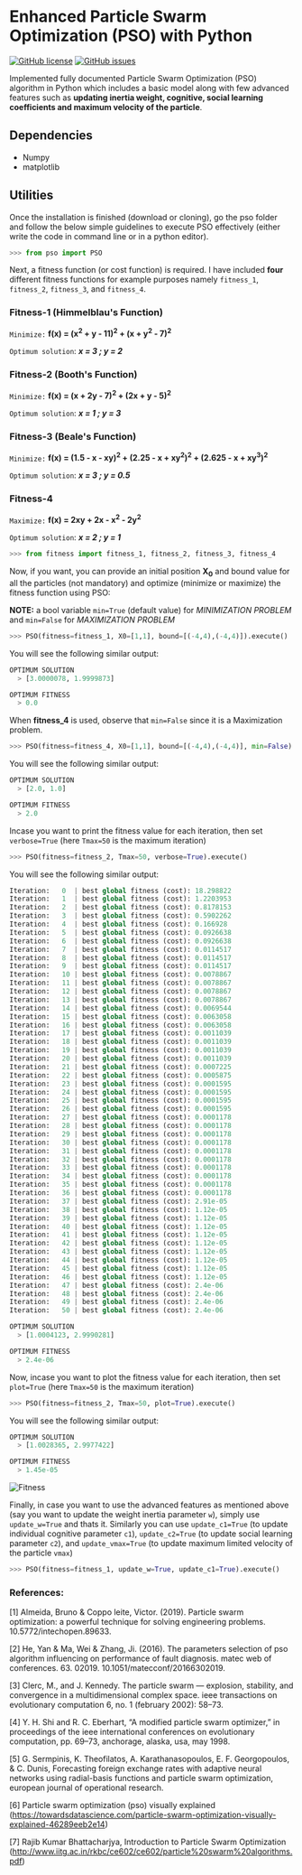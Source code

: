 # Enhanced Particle Swarm Optimization (PSO) with Python
[![GitHub license](https://img.shields.io/github/license/ujjwalkhandelwal/pso_particle_swarm_optimization)](https://github.com/ujjwalkhandelwal/pso_particle_swarm_optimization/blob/main/LICENSE)
[![GitHub issues](https://img.shields.io/github/issues/ujjwalkhandelwal/pso_particle_swarm_optimization?style=flat-square
)](https://github.com/ujjwalkhandelwal/pso_particle_swarm_optimization/issues)

Implemented fully documented Particle Swarm Optimization (PSO) algorithm in Python which includes a basic model along with few advanced features such as **updating inertia weight, cognitive, social learning coefficients and maximum velocity of the particle**.  

## Dependencies
    
  - Numpy
  - matplotlib

## Utilities
Once the installation is finished (download or cloning), go the pso folder and follow the below simple guidelines to execute PSO effectively (either write the code in command line or in a python editor).
```py
>>> from pso import PSO
```
Next, a fitness function (or cost function) is required. I have included **four** different fitness functions for example purposes namely `fitness_1`, `fitness_2`, `fitness_3`, and `fitness_4`.

### Fitness-1 (Himmelblau's Function)
`Minimize:` **f(x) = (x<sup>2</sup> + y - 11)<sup>2</sup> + (x + y<sup>2</sup> - 7)<sup>2</sup>**
    
`Optimum solution`:  ***x = 3 ; y = 2***

### Fitness-2 (Booth's Function)
`Minimize:` **f(x) = (x + 2y - 7)<sup>2</sup> + (2x + y - 5)<sup>2</sup>**

`Optimum solution`:  ***x = 1 ; y = 3***

### Fitness-3 (Beale's Function)
`Minimize:` **f(x) = (1.5 - x - xy)<sup>2</sup> + (2.25 - x + xy<sup>2</sup>)<sup>2</sup> + (2.625 - x + xy<sup>3</sup>)<sup>2</sup>**
    
`Optimum solution`:  ***x = 3 ; y = 0.5***

### Fitness-4
`Maximize:` **f(x) = 2xy + 2x - x<sup>2</sup> - 2y<sup>2</sup>**
    
`Optimum solution`:  ***x = 2 ; y = 1***

```py
>>> from fitness import fitness_1, fitness_2, fitness_3, fitness_4
```

Now, if you want, you can provide an initial position **X<sub>0</sub>** and bound value for all the particles (not mandatory) and optimize (minimize or maximize) the fitness function using PSO:

**NOTE:** a bool variable `min=True` (default value) for *MINIMIZATION PROBLEM* and `min=False` for *MAXIMIZATION PROBLEM*

```py
>>> PSO(fitness=fitness_1, X0=[1,1], bound=[(-4,4),(-4,4)]).execute()
```
You will see the following similar output:
```py
OPTIMUM SOLUTION
  > [3.0000078, 1.9999873]

OPTIMUM FITNESS
  > 0.0
```
When **fitness_4** is used, observe that `min=False` since it is a Maximization problem.

```py
>>> PSO(fitness=fitness_4, X0=[1,1], bound=[(-4,4),(-4,4)], min=False).execute()
```
You will see the following similar output:
```py
OPTIMUM SOLUTION
  > [2.0, 1.0]

OPTIMUM FITNESS
  > 2.0
```

Incase you want to print the fitness value for each iteration, then set `verbose=True` (here `Tmax=50` is the 
maximum iteration)

```py
>>> PSO(fitness=fitness_2, Tmax=50, verbose=True).execute()
```
You will see the following similar output:
```py
Iteration:   0  | best global fitness (cost): 18.298822
Iteration:   1  | best global fitness (cost): 1.2203953
Iteration:   2  | best global fitness (cost): 0.8178153
Iteration:   3  | best global fitness (cost): 0.5902262
Iteration:   4  | best global fitness (cost): 0.166928
Iteration:   5  | best global fitness (cost): 0.0926638
Iteration:   6  | best global fitness (cost): 0.0926638
Iteration:   7  | best global fitness (cost): 0.0114517
Iteration:   8  | best global fitness (cost): 0.0114517
Iteration:   9  | best global fitness (cost): 0.0114517
Iteration:   10 | best global fitness (cost): 0.0078867
Iteration:   11 | best global fitness (cost): 0.0078867
Iteration:   12 | best global fitness (cost): 0.0078867
Iteration:   13 | best global fitness (cost): 0.0078867
Iteration:   14 | best global fitness (cost): 0.0069544
Iteration:   15 | best global fitness (cost): 0.0063058
Iteration:   16 | best global fitness (cost): 0.0063058
Iteration:   17 | best global fitness (cost): 0.0011039
Iteration:   18 | best global fitness (cost): 0.0011039
Iteration:   19 | best global fitness (cost): 0.0011039
Iteration:   20 | best global fitness (cost): 0.0011039
Iteration:   21 | best global fitness (cost): 0.0007225
Iteration:   22 | best global fitness (cost): 0.0005875
Iteration:   23 | best global fitness (cost): 0.0001595
Iteration:   24 | best global fitness (cost): 0.0001595
Iteration:   25 | best global fitness (cost): 0.0001595
Iteration:   26 | best global fitness (cost): 0.0001595
Iteration:   27 | best global fitness (cost): 0.0001178
Iteration:   28 | best global fitness (cost): 0.0001178
Iteration:   29 | best global fitness (cost): 0.0001178
Iteration:   30 | best global fitness (cost): 0.0001178
Iteration:   31 | best global fitness (cost): 0.0001178
Iteration:   32 | best global fitness (cost): 0.0001178
Iteration:   33 | best global fitness (cost): 0.0001178
Iteration:   34 | best global fitness (cost): 0.0001178
Iteration:   35 | best global fitness (cost): 0.0001178
Iteration:   36 | best global fitness (cost): 0.0001178
Iteration:   37 | best global fitness (cost): 2.91e-05
Iteration:   38 | best global fitness (cost): 1.12e-05
Iteration:   39 | best global fitness (cost): 1.12e-05
Iteration:   40 | best global fitness (cost): 1.12e-05
Iteration:   41 | best global fitness (cost): 1.12e-05
Iteration:   42 | best global fitness (cost): 1.12e-05
Iteration:   43 | best global fitness (cost): 1.12e-05
Iteration:   44 | best global fitness (cost): 1.12e-05
Iteration:   45 | best global fitness (cost): 1.12e-05
Iteration:   46 | best global fitness (cost): 1.12e-05
Iteration:   47 | best global fitness (cost): 2.4e-06
Iteration:   48 | best global fitness (cost): 2.4e-06
Iteration:   49 | best global fitness (cost): 2.4e-06
Iteration:   50 | best global fitness (cost): 2.4e-06

OPTIMUM SOLUTION
  > [1.0004123, 2.9990281]

OPTIMUM FITNESS
  > 2.4e-06
```

Now, incase you want to plot the fitness value for each iteration, then set `plot=True` (here `Tmax=50` is the 
maximum iteration)

```py
>>> PSO(fitness=fitness_2, Tmax=50, plot=True).execute()
```
You will see the following similar output:
```py
OPTIMUM SOLUTION
  > [1.0028365, 2.9977422]

OPTIMUM FITNESS
  > 1.45e-05
```

![Fitness](https://github.com/ujjwalkhandelwal/pso_particle_swarm_optimization/blob/main/fitness.png)

Finally, in case you want to use the advanced features as mentioned above (say you want to update the weight inertia parameter `w`), simply use `update_w=True` and thats it. Similarly you can use `update_c1=True` (to update individual cognitive parameter `c1`), `update_c2=True` (to update social learning parameter `c2`), and `update_vmax=True` (to update maximum limited velocity of the particle `vmax`)

```py
>>> PSO(fitness=fitness_1, update_w=True, update_c1=True).execute()
```

### References:    

[1] Almeida, Bruno & Coppo leite, Victor. (2019). Particle swarm optimization: a powerful technique for 
solving engineering problems. 10.5772/intechopen.89633.

[2] He, Yan & Ma, Wei & Zhang, Ji. (2016). The parameters selection of pso algorithm influencing on performance of fault diagnosis. matec web of conferences. 63. 02019. 10.1051/matecconf/20166302019. 

[3] Clerc, M., and J. Kennedy. The particle swarm — explosion, stability, and convergence in a multidimensional complex space. ieee transactions on evolutionary computation 6, no. 1 (february 2002): 58–73.

[4] Y. H. Shi and R. C. Eberhart, “A modified particle swarm optimizer,” in proceedings of the ieee international
conferences on evolutionary computation, pp. 69–73, anchorage, alaska, usa, may 1998.

[5] G. Sermpinis, K. Theofilatos, A. Karathanasopoulos, E. F. Georgopoulos, & C. Dunis, Forecasting foreign exchange 
rates with adaptive neural networks using radial-basis functions and particle swarm optimization, european journal of operational research.

[6] Particle swarm optimization (pso) visually explained
(https://towardsdatascience.com/particle-swarm-optimization-visually-explained-46289eeb2e14)

[7] Rajib Kumar Bhattacharjya, Introduction to Particle Swarm Optimization 
(http://www.iitg.ac.in/rkbc/ce602/ce602/particle%20swarm%20algorithms.pdf)
